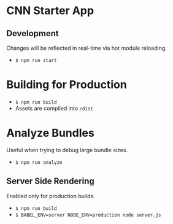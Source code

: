 # CNN Starter App

## Development
Changes will be reflected in real-time via hot module reloading.
- `$ npm run start`

# Building for Production
- `$ npm run build`
- Assets are compiled into `/dist`

# Analyze Bundles
Useful when trying to debug large bundle sizes.
- `$ npm run analyze`

## Server Side Rendering
Enabled only for production builds.
- `$ npm run build`
- `$ BABEL_ENV=server NODE_ENV=production node server.js`
